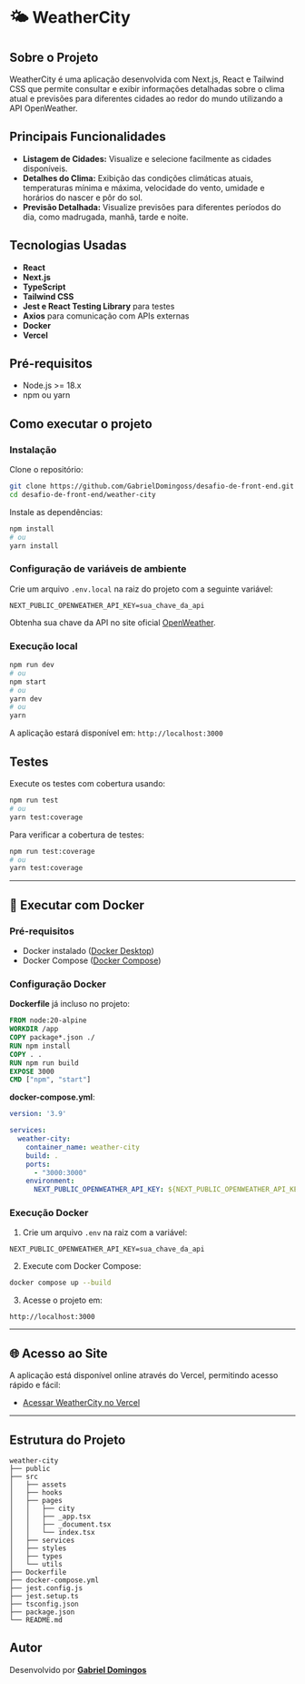 # 🌤 WeatherCity

## Sobre o Projeto

WeatherCity é uma aplicação desenvolvida com Next.js, React e Tailwind CSS que permite consultar e exibir informações detalhadas sobre o clima atual e previsões para diferentes cidades ao redor do mundo utilizando a API OpenWeather.

## Principais Funcionalidades

- **Listagem de Cidades:** Visualize e selecione facilmente as cidades disponíveis.
- **Detalhes do Clima:** Exibição das condições climáticas atuais, temperaturas mínima e máxima, velocidade do vento, umidade e horários do nascer e pôr do sol.
- **Previsão Detalhada:** Visualize previsões para diferentes períodos do dia, como madrugada, manhã, tarde e noite.

## Tecnologias Usadas

- **React**
- **Next.js**
- **TypeScript**
- **Tailwind CSS**
- **Jest e React Testing Library** para testes
- **Axios** para comunicação com APIs externas
- **Docker**
- **Vercel**


## Pré-requisitos

- Node.js >= 18.x
- npm ou yarn

## Como executar o projeto

### Instalação

Clone o repositório:

```bash
git clone https://github.com/GabrielDomingoss/desafio-de-front-end.git
cd desafio-de-front-end/weather-city
```

Instale as dependências:

```bash
npm install
# ou
yarn install
```

### Configuração de variáveis de ambiente

Crie um arquivo `.env.local` na raiz do projeto com a seguinte variável:

```env
NEXT_PUBLIC_OPENWEATHER_API_KEY=sua_chave_da_api
```

Obtenha sua chave da API no site oficial [OpenWeather](https://openweathermap.org/api).

### Execução local

```bash
npm run dev
# ou
npm start
# ou
yarn dev
# ou
yarn
```

A aplicação estará disponível em: `http://localhost:3000`

## Testes

Execute os testes com cobertura usando:

```bash
npm run test
# ou
yarn test:coverage
```

Para verificar a cobertura de testes:

```bash
npm run test:coverage
# ou
yarn test:coverage
```

---

## 🐳 Executar com Docker

### Pré-requisitos

- Docker instalado ([Docker Desktop](https://docs.docker.com/get-docker/))
- Docker Compose ([Docker Compose](https://docs.docker.com/compose/install/))

### Configuração Docker

**Dockerfile** já incluso no projeto:

```dockerfile
FROM node:20-alpine
WORKDIR /app
COPY package*.json ./
RUN npm install
COPY . .
RUN npm run build
EXPOSE 3000
CMD ["npm", "start"]
```

**docker-compose.yml**:

```yaml
version: '3.9'

services:
  weather-city:
    container_name: weather-city
    build: .
    ports:
      - "3000:3000"
    environment:
      NEXT_PUBLIC_OPENWEATHER_API_KEY: ${NEXT_PUBLIC_OPENWEATHER_API_KEY}
```

### Execução Docker

1. Crie um arquivo `.env` na raiz com a variável:

```env
NEXT_PUBLIC_OPENWEATHER_API_KEY=sua_chave_da_api
```

2. Execute com Docker Compose:

```bash
docker compose up --build
```

3. Acesse o projeto em:

```
http://localhost:3000
```

---

## 🌐 Acesso ao Site

A aplicação está disponível online através do Vercel, permitindo acesso rápido e fácil:

- [Acessar WeatherCity no Vercel](https://weather-city-theta.vercel.app/)

---

## Estrutura do Projeto

```
weather-city
├── public
├── src
│   ├── assets
│   ├── hooks
│   ├── pages
│   │   ├── city
│   │   ├── _app.tsx
│   │   ├── _document.tsx
│   │   └── index.tsx
│   ├── services
│   ├── styles
│   ├── types
│   └── utils
├── Dockerfile
├── docker-compose.yml
├── jest.config.js
├── jest.setup.ts
├── tsconfig.json
├── package.json
└── README.md
```

## Autor

Desenvolvido por **[Gabriel Domingos](https://github.com/GabrielDomingoss)**